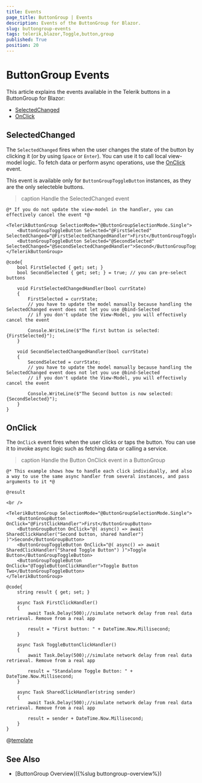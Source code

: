 ```yaml
---
title: Events
page_title: ButtonGroup | Events
description: Events of the ButtonGroup for Blazor.
slug: buttongroup-events
tags: telerik,blazor,Toggle,button,group
published: True
position: 20
---
```


# ButtonGroup Events

This article explains the events available in the Telerik buttons in a ButtonGroup for Blazor:

* [SelectedChanged](#selectedchanged)
* [OnClick](#onclick)
 

## SelectedChanged

The `SelectedChanged` fires when the user changes the state of the button by clicking it (or by using `Space` or `Enter`). You can use it to call local view-model logic. To fetch data or perform async operations, use the [OnClick](#onclick) event.

This event is available only for `ButtonGroupToggleButton` instances, as they are the only selecteble buttons.

>caption Handle the SelectedChanged event

````CSHTML
@* If you do not update the view-model in the handler, you can effectively cancel the event *@

<TelerikButtonGroup SelectionMode="@ButtonGroupSelectionMode.Single">
    <ButtonGroupToggleButton Selected="@FirstSelected" SelectedChanged="@FirstSelectedChangedHandler">First</ButtonGroupToggleButton>
    <ButtonGroupToggleButton Selected="@SecondSelected" SelectedChanged="@SecondSelectedChangedHandler">Second</ButtonGroupToggleButton>
</TelerikButtonGroup>

@code{
    bool FirstSelected { get; set; }
    bool SecondSelected { get; set; } = true; // you can pre-select buttons

    void FirstSelectedChangedHandler(bool currState)
    {
        FirstSelected = currState;
        // you have to update the model manually because handling the SelectedChanged event does not let you use @bind-Selected
        // if you don't update the View-Model, you will effectively cancel the event

        Console.WriteLine($"The first button is selected: {FirstSelected}");
    }

    void SecondSelectedChangedHandler(bool currState)
    {
        SecondSelected = currState;
        // you have to update the model manually because handling the SelectedChanged event does not let you use @bind-Selected
        // if you don't update the View-Model, you will effectively cancel the event

        Console.WriteLine($"The Second button is now selected: {SecondSelected}");
    }
}
````


## OnClick 

The `OnClick` event fires when the user clicks or taps the button. You can use it to invoke async logic such as fetching data or calling a service.

>caption Handle the Button OnClick event in a ButtonGroup

````CSHTML
@* This example shows how to handle each click individually, and also a way to use the same async handler from several instances, and pass arguments to it *@ 

@result

<br />

<TelerikButtonGroup SelectionMode="@ButtonGroupSelectionMode.Single">
    <ButtonGroupButton OnClick="@FirstClickHandler">First</ButtonGroupButton>
    <ButtonGroupButton OnClick="@( async() => await SharedClickHandler("Second button, shared handler") )">Second</ButtonGroupButton>
    <ButtonGroupToggleButton OnClick="@( async() => await SharedClickHandler("Shared Toggle Button") )">Toggle Button</ButtonGroupToggleButton>
    <ButtonGroupToggleButton OnClick="@ToggleButtonClickHandler">Toggle Button Two</ButtonGroupToggleButton>
</TelerikButtonGroup>

@code{
    string result { get; set; }

    async Task FirstClickHandler()
    {
        await Task.Delay(500);//simulate network delay from real data retrieval. Remove from a real app

        result = "First button: " + DateTime.Now.Millisecond;
    }

    async Task ToggleButtonClickHandler()
    {
        await Task.Delay(500);//simulate network delay from real data retrieval. Remove from a real app

        result = "Standalone Toggle Button: " + DateTime.Now.Millisecond;
    }

    async Task SharedClickHandler(string sender)
    {
        await Task.Delay(500);//simulate network delay from real data retrieval. Remove from a real app

        result = sender + DateTime.Now.Millisecond;
    }
}
````

@[template](/_contentTemplates/common/general-info.md#event-callback-can-be-async)


## See Also

  * [ButtonGroup Overview]({%slug buttongroup-overview%})
